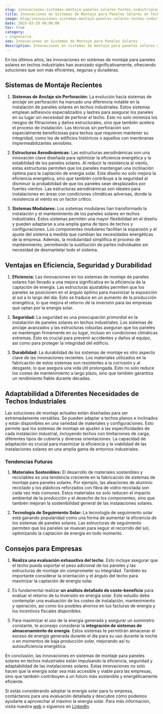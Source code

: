 ```yaml
---
slug: innovaciones-sistemas-montaje-paneles-solares-techos-industriales
title: Innovaciones en Sistemas de Montaje para Paneles Solares en Techos Industriales
image: blog/innovaciones-sistemas-montaje-paneles-solares-techos-industriales.jpg
date: 2025-03-28 00:00:00
toc: true
category:
- ingenieria
seo: Innovaciones en Sistemas de Montaje para Paneles Solares
description: Innovaciones en sistemas de montaje para paneles solares mejoran eficiencia, seguridad y durabilidad en techos industriales.
---
```

En los últimos años, las innovaciones en sistemas de montaje para paneles solares en techos industriales han avanzado significativamente, ofreciendo soluciones que son más eficientes, seguras y duraderas.

## Sistemas de Montaje Recientes

1. **Sistemas de Anclaje sin Perforación:** La evolución hacia sistemas de anclaje sin perforación ha marcado una diferencia notable en la instalación de paneles solares en techos industriales. Estos sistemas emplean adhesivos especializados y lastres para asegurar los paneles en su lugar sin necesidad de perforar el techo. Esto no solo minimiza los riesgos de filtraciones y daños estructurales, sino que también acelera el proceso de instalación. Las técnicas sin perforación son especialmente beneficiosas para techos que requieren mantener su integridad, como los de edificios históricos o aquellos con membranas impermeabilizantes sensibles.

2. **Estructuras Aerodinámicas:** Las estructuras aerodinámicas son una innovación clave diseñada para optimizar la eficiencia energética y la estabilidad de los paneles solares. Al reducir la resistencia al viento, estas estructuras permiten que los paneles mantengan una inclinación óptima para la captación de energía solar. Este diseño no solo mejora la eficiencia energética, sino que también contribuye a la seguridad al disminuir la probabilidad de que los paneles sean desplazados por fuertes vientos. Las estructuras aerodinámicas son ideales para instalaciones en áreas con condiciones climáticas adversas, donde la resistencia al viento es un factor crítico.

3. **Sistemas Modulares:** Los sistemas modulares han transformado la instalación y el mantenimiento de los paneles solares en techos industriales. Estos sistemas permiten una mayor flexibilidad en el diseño y pueden adaptarse a una amplia gama de tipos de techos y configuraciones. Los componentes modulares facilitan la expansión y el ajuste del sistema a medida que cambian las necesidades energéticas de la empresa. Además, la modularidad simplifica el proceso de mantenimiento, permitiendo la sustitución de partes individuales sin necesidad de desmantelar todo el sistema.

## Ventajas en Eficiencia, Seguridad y Durabilidad

1. **Eficiencia:** Las innovaciones en los sistemas de montaje de paneles solares han llevado a una mejora significativa en la eficiencia de la captación de energía. Las estructuras ajustables permiten que los paneles se posicionen en el ángulo óptimo para maximizar la exposición al sol a lo largo del día. Esto se traduce en un aumento de la producción energética, lo que mejora el retorno de la inversión para las empresas que optan por la energía solar.

2. **Seguridad:** La seguridad es una preocupación primordial en la instalación de paneles solares en techos industriales. Los sistemas de anclaje avanzados y las estructuras robustas aseguran que los paneles se mantengan firmemente en su lugar, incluso en condiciones climáticas extremas. Esto es crucial para prevenir accidentes y daños al equipo, así como para proteger la integridad del edificio.

3. **Durabilidad:** La durabilidad de los sistemas de montaje es otro aspecto clave de las innovaciones recientes. Los materiales utilizados en la fabricación de estos sistemas son resistentes a la corrosión y al desgaste, lo que asegura una vida útil prolongada. Esto no solo reduce los costes de mantenimiento a largo plazo, sino que también garantiza un rendimiento fiable durante décadas.

## Adaptabilidad a Diferentes Necesidades de Techos Industriales

Las soluciones de montaje actuales están diseñadas para ser extremadamente versátiles. Se pueden adaptar a techos planos e inclinados y están disponibles en una variedad de materiales y configuraciones. Esto permite que los sistemas de montaje se ajusten a las especificidades de cada instalación industrial, incluyendo techos con limitaciones de carga, diferentes tipos de cubierta y diversas orientaciones. La capacidad de adaptación es crucial para maximizar la eficiencia y la viabilidad de las instalaciones solares en una amplia gama de entornos industriales.

### Tendencias Futuras

1. **Materiales Sostenibles:** El desarrollo de materiales sostenibles y reciclables es una tendencia creciente en la fabricación de sistemas de montaje para paneles solares. Por ejemplo, las aleaciones de aluminio reciclado y los plásticos reforzados con fibra de vidrio reciclada son cada vez más comunes. Estos materiales no solo reducen el impacto ambiental de la producción y el desecho de los componentes, sino que también mejoran la sostenibilidad general de las instalaciones solares.

2. **Tecnología de Seguimiento Solar:** La tecnología de seguimiento solar está ganando popularidad como una forma de aumentar la eficiencia de los sistemas de paneles solares. Las estructuras de seguimiento permiten que los paneles se muevan para seguir el recorrido del sol, optimizando la captación de energía en todo momento. 

## Consejos para Empresas

1. **Realiza una evaluación exhaustiva del techo**. Esto incluye asegurar que el techo pueda soportar el peso adicional de los paneles y las estructuras de montaje sin comprometer su integridad. También es importante considerar la orientación y el ángulo del techo para maximizar la captación de energía solar.

2. Es fundamental realizar **un análisis detallado de coste-beneficio** para evaluar el retorno de tu inversión en energía solar. Este estudio debe contemplar una evaluación de los costes de instalación, mantenimiento y operación, así como los posibles ahorros en tus facturas de energía y los incentivos fiscales disponibles.

3. Para maximizar el uso de la energía generada y asegurar un suministro constante, te aconsejo considerar la **integración de sistemas de almacenamiento de energía**. Estos sistemas te permitirán almacenar el exceso de energía generada durante el día para su uso durante la noche o en momentos de baja producción solar, mejorando así tu autosuficiencia energética.

En conclusión, las innovaciones en sistemas de montaje para paneles solares en techos industriales están impulsando la eficiencia, seguridad y adaptabilidad de las instalaciones solares. Estas innovaciones no solo hacen que la energía solar sea más accesible y viable para las empresas, sino que también contribuyen a un futuro más sostenible y energéticamente eficiente.

 Si estás considerando adoptar la energía solar para tu empresa, contáctanos para una evaluación detallada y descubre cómo podemos ayudarte a aprovechar al máximo la energía solar. Para más información, visita nuestra [web](http://www.solventie.es) o síguenos en [LinkedIn](http://www.linkedin.com/company/solventie).

